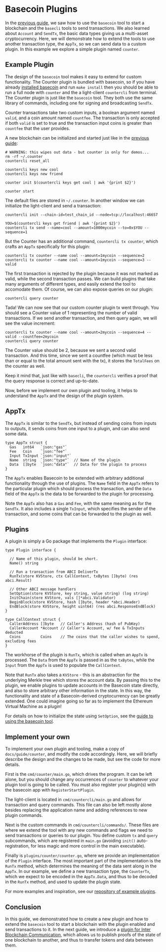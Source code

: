 # Basecoin Plugins

In the [previous guide](basecoin-basics.md), we saw how to use the `basecoin`
tool to start a blockchain and the `basecli` tools to send transactions.  We also learned about
`Account` and `SendTx`, the basic data types giving us a multi-asset
cryptocurrency.  Here, we will demonstrate how to extend the tools to
use another transaction type, the `AppTx`, so we can send data to a custom plugin.  In
this example we explore a simple plugin named `counter`.

## Example Plugin

The design of the `basecoin` tool makes it easy to extend for custom
functionality.  The Counter plugin is bundled with basecoin, so if you have
already [installed basecoin](install.md) and run `make install` then you should
be able to run a full node with `counter` and the a light-client `countercli`
from terminal.   The Counter plugin is just like the `basecoin` tool.  They
both use the same library of commands, including one for signing and
broadcasting `SendTx`.

Counter transactions take two custom inputs, a boolean argument named `valid`,
and a coin amount named `countfee`.  The transaction is only accepted if both
`valid` is set to true and the transaction input coins is greater than
`countfee` that the user provides.

A new blockchain can be initialized and started just like in the [previous
guide](basecoin-basics.md):

```
# WARNING: this wipes out data - but counter is only for demos...
rm -rf ~/.counter
countercli reset_all

countercli keys new cool
countercli keys new friend

counter init $(countercli keys get cool | awk '{print $2}')

counter start
```

The default files are stored in `~/.counter`.  In another window we can
initialize the light-client and send a transaction:

```
countercli init --chain-id=test_chain_id --node=tcp://localhost:46657

YOU=$(countercli keys get friend | awk '{print $2}')
countercli tx send --name=cool --amount=1000mycoin --to=0x$YOU --sequence=1
```

But the Counter has an additional command, `countercli tx counter`, which
crafts an `AppTx` specifically for this plugin:

```
countercli tx counter --name cool --amount=1mycoin --sequence=2
countercli tx counter --name cool --amount=1mycoin --sequence=3 --valid
```

The first transaction is rejected by the plugin because it was not marked as
valid, while the second transaction passes.  We can build plugins that take
many arguments of different types, and easily extend the tool to accomodate
them.  Of course, we can also expose queries on our plugin:

```
countercli query counter
```

Tada! We can now see that our custom counter plugin tx went through.  You
should see a Counter value of 1 representing the number of valid transactions.
If we send another transaction, and then query again, we will see the value
increment:

```
countercli tx counter --name cool --amount=2mycoin --sequence=4 --valid --countfee=2mycoin
countercli query counter
```

The Counter value should be 2, because we sent a second valid transaction.
And this time, since we sent a countfee (which must be less than or equal to the
total amount sent with the tx), it stores the `TotalFees` on the counter as well.

Keep it mind that, just like with `basecli`, the `countercli` verifies a proof
that the query response is correct and up-to-date.

Now, before we implement our own plugin and tooling, it helps to understand the
`AppTx` and the design of the plugin system.

## AppTx

The `AppTx` is similar to the `SendTx`, but instead of sending coins from
inputs to outputs, it sends coins from one input to a plugin, and can also send
some data.

```golang
type AppTx struct {
  Gas   int64   `json:"gas"`
  Fee   Coin    `json:"fee"`
  Input TxInput `json:"input"`
  Name  string  `json:"type"`  // Name of the plugin
  Data  []byte  `json:"data"`  // Data for the plugin to process
}
```

The `AppTx` enables Basecoin to be extended with arbitrary additional
functionality through the use of plugins.  The `Name` field in the `AppTx`
refers to the particular plugin which should process the transaction, and the
`Data` field of the `AppTx` is the data to be forwarded to the plugin for
processing.

Note the `AppTx` also has a `Gas` and `Fee`, with the same meaning as for the
`SendTx`.  It also includes a single `TxInput`, which specifies the sender of
the transaction, and some coins that can be forwarded to the plugin as well.

## Plugins

A plugin is simply a Go package that implements the `Plugin` interface:

```golang
type Plugin interface {

  // Name of this plugin, should be short.
  Name() string

  // Run a transaction from ABCI DeliverTx
  RunTx(store KVStore, ctx CallContext, txBytes []byte) (res abci.Result)

  // Other ABCI message handlers
  SetOption(store KVStore, key string, value string) (log string)
  InitChain(store KVStore, vals []*abci.Validator)
  BeginBlock(store KVStore, hash []byte, header *abci.Header)
  EndBlock(store KVStore, height uint64) (res abci.ResponseEndBlock)
}

type CallContext struct {
  CallerAddress []byte   // Caller's Address (hash of PubKey)
  CallerAccount *Account // Caller's Account, w/ fee & TxInputs deducted
  Coins         Coins    // The coins that the caller wishes to spend, excluding fees
}
```

The workhorse of the plugin is `RunTx`, which is called when an `AppTx` is
processed.  The `Data` from the `AppTx` is passed in as the `txBytes`, while
the `Input` from the `AppTx` is used to populate the `CallContext`.

Note that `RunTx` also takes a `KVStore` - this is an abstraction for the
underlying Merkle tree which stores the account data.  By passing this to the
plugin, we enable plugins to update accounts in the Basecoin state directly,
and also to store arbitrary other information in the state.  In this way, the
functionality and state of a Basecoin-derived cryptocurrency can be greatly
extended.  One could imagine going so far as to implement the Ethereum Virtual
Machine as a plugin!

For details on how to initialize the state using `SetOption`, see the [guide to
using the basecoin tool](basecoin-tool.md#genesis).


## Implement your own

To implement your own plugin and tooling, make a copy of
`docs/guide/counter`, and modify the code accordingly. Here, we will
briefly describe the design and the changes to be made, but see the code for
more details.

First is the `cmd/counter/main.go`, which drives the program. It can be left
alone, but you should change any occurrences of `counter` to whatever your
plugin tool is going to be called. You must also register your plugin(s) with
the basecoin app with `RegisterStartPlugin`.

The light-client is located in `cmd/countercli/main.go` and allows for
transaction and query commands. This file can also be left mostly alone besides replacing the application name and adding
references to new plugin commands.

Next is the custom commands in `cmd/countercli/commands/`.  These files are
where we extend the tool with any new commands and flags we need to send
transactions or queries to our plugin. You define custom `tx` and `query`
subcommands, which are registered in `main.go` (avoiding `init()`
auto-registration, for less magic and more control in the main executable).

Finally is `plugins/counter/counter.go`, where we provide an implementation of
the `Plugin` interface.  The most important part of the implementation is the
`RunTx` method, which determines the meaning of the data sent along in the
`AppTx`. In our example, we define a new transaction type, the `CounterTx`,
which we expect to be encoded in the `AppTx.Data`, and thus to be decoded in
the `RunTx` method, and used to update the plugin state.

For more examples and inspiration, see our [repository of example
plugins](https://github.com/tendermint/basecoin-examples).

## Conclusion

In this guide, we demonstrated how to create a new plugin and how to extend the
`basecoin` tool to start a blockchain with the plugin enabled and send
transactions to it.  In the next guide, we introduce a [plugin for Inter
Blockchain Communication](ibc.md), which allows us to publish proofs of the
state of one blockchain to another, and thus to transfer tokens and data
between them.
